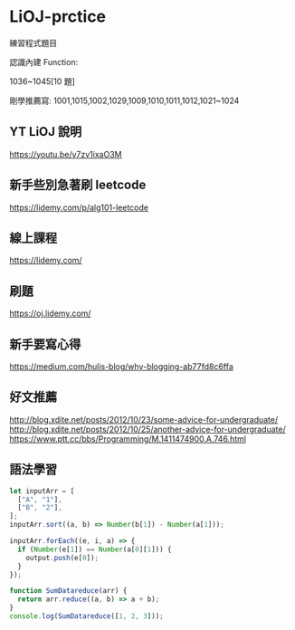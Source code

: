 # LiOJ-prctice

練習程式題目

認識內建 Function: 

1036~1045[10 題]

剛學推薦寫: 1001,1015,1002,1029,1009,1010,1011,1012,1021~1024

## YT LiOJ 說明

https://youtu.be/v7zv1ixaO3M

## 新手些別急著刷 leetcode

https://lidemy.com/p/alg101-leetcode

## 線上課程

https://lidemy.com/

## 刷題

https://oj.lidemy.com/

## 新手要寫心得

https://medium.com/hulis-blog/why-blogging-ab77fd8c6ffa

## 好文推薦

http://blog.xdite.net/posts/2012/10/23/some-advice-for-undergraduate/
http://blog.xdite.net/posts/2012/10/25/another-advice-for-undergraduate/
https://www.ptt.cc/bbs/Programming/M.1411474900.A.746.html

## 語法學習

```js
let inputArr = [
  ["A", "1"],
  ["B", "2"],
];
inputArr.sort((a, b) => Number(b[1]) - Number(a[1]));

inputArr.forEach((e, i, a) => {
  if (Number(e[1]) == Number(a[0][1])) {
    output.push(e[0]);
  }
});

function SumDatareduce(arr) {
  return arr.reduce((a, b) => a + b);
}
console.log(SumDatareduce([1, 2, 3]));
```
